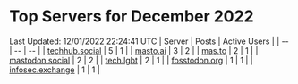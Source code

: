 # Top Servers for December 2022
Last Updated: 12/01/2022 22:24:41 UTC
| Server | Posts | Active Users |
| -- | -- | -- |
| [techhub.social](https://techhub.social/tags/PowerShell) | 5 | 1 |
| [masto.ai](https://masto.ai/tags/PowerShell) | 3 | 2 |
| [mas.to](https://mas.to/tags/PowerShell) | 2 | 1 |
| [mastodon.social](https://mastodon.social/tags/PowerShell) | 2 | 2 |
| [tech.lgbt](https://tech.lgbt/tags/PowerShell) | 2 | 1 |
| [fosstodon.org](https://fosstodon.org/tags/PowerShell) | 1 | 1 |
| [infosec.exchange](https://infosec.exchange/tags/PowerShell) | 1 | 1 |
